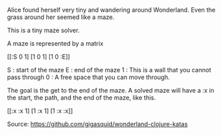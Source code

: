 Alice found herself very tiny and wandering around Wonderland.
Even the grass around her seemed like a maze.

This is a tiny maze solver.

A maze is represented by a matrix

[[:S 0 1]
 [1  0 1]
 [1  0 :E]]

S : start of the maze
E : end of the maze
1 : This is a wall that you cannot pass through
0 : A free space that you can move through.

The goal is the get to the end of the maze.
A solved maze will have a :x in the start, the path,
and the end of the maze, like this.

[[:x :x 1]
 [1  :x 1]
 [1  :x :x]]

Source: https://github.com/gigasquid/wonderland-clojure-katas